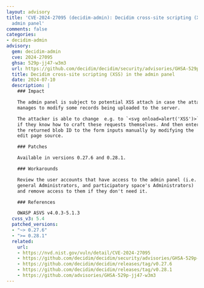 ```yaml
---
layout: advisory
title: 'CVE-2024-27095 (decidim-admin): Decidim cross-site scripting (XSS) in the
  admin panel'
comments: false
categories:
- decidim-admin
advisory:
  gem: decidim-admin
  cve: 2024-27095
  ghsa: 529p-jj47-w3m3
  url: https://github.com/decidim/decidim/security/advisories/GHSA-529p-jj47-w3m3
  title: Decidim cross-site scripting (XSS) in the admin panel
  date: 2024-07-10
  description: |
    ### Impact

    The admin panel is subject to potential XSS attach in case the attacker
    manages to modify some records being uploaded to the server.

    The attacker is able to change  e.g. to `<svg onload=alert('XSS')>`
    if they know how to craft these requests themselves. And then enter
    the returned blob ID to the form inputs manually by modifying the
    edit page source.

    ### Patches

    Available in versions 0.27.6 and 0.28.1.

    ### Workarounds

    Review the user accounts that have access to the admin panel (i.e.
    general Administrators, and participatory space's Administrators)
    and remove access to them if they don't need it.

    ### References

    OWASP ASVS v4.0.3-5.1.3
  cvss_v3: 5.4
  patched_versions:
  - "~> 0.27.6"
  - ">= 0.28.1"
  related:
    url:
    - https://nvd.nist.gov/vuln/detail/CVE-2024-27095
    - https://github.com/decidim/decidim/security/advisories/GHSA-529p-jj47-w3m3
    - https://github.com/decidim/decidim/releases/tag/v0.27.6
    - https://github.com/decidim/decidim/releases/tag/v0.28.1
    - https://github.com/advisories/GHSA-529p-jj47-w3m3
---
```

